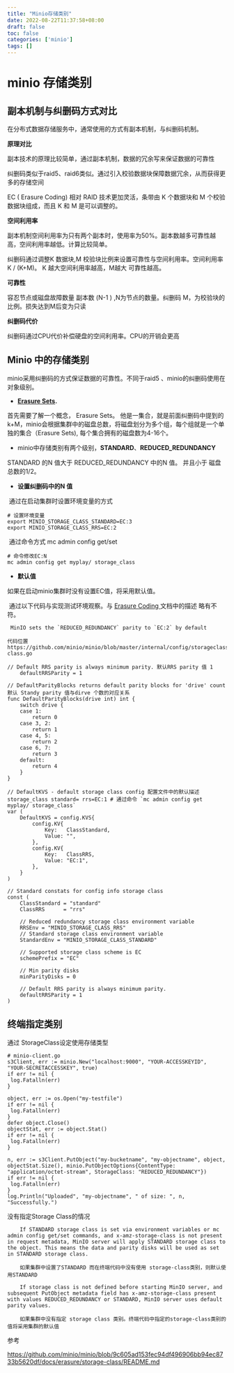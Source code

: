 ```yaml
---
title: "Minio存储类别"
date: 2022-08-22T11:37:58+08:00
draft: false
toc: false
categories: ['minio']
tags: []
---
```


# minio 存储类别

## 副本机制与纠删码方式对比 

  在分布式数据存储服务中，通常使用的方式有副本机制，与纠删码机制。

**原理对比**

副本技术的原理比较简单，通过副本机制，数据的冗余写来保证数据的可靠性

纠删码类似于raid5、raid6类似。通过引入校验数据块保障数据冗余，从而获得更多的存储空间

EC ( Erasure Coding) 相对 RAID 技术更加灵活，条带由 K 个数据块和 M 个校验数据块组成，而且 K 和 M 是可以调整的。

**空间利用率**

副本机制空间利用率为只有两个副本时，使用率为50%。副本数越多可靠性越高，空间利用率越低。计算比较简单。

纠删码通过调整K 数据块,M 校验块比例来设置可靠性与空间利用率。空间利用率 K / (K+M)。 K 越大空间利用率越高，M越大 可靠性越高。

**可靠性**

容忍节点或磁盘故障数量 副本数 (N-1 ) ,N为节点的数量。纠删码 M，为校验块的比例。损失达到M后变为只读

**纠删码代价**

纠删码通过CPU代价补偿硬盘的空间利用率。CPU的开销会更高

## Minio 中的存储类别

minio采用纠删码的方式保证数据的可靠性。不同于raid5 、minio的纠删码使用在对象级别。

- **[ Erasure Sets](https://docs.min.io/minio/baremetal/concepts/erasure-coding.html#erasure-sets).**

首先需要了解一个概念， Erasure Sets。 他是一集合，就是前面纠删码中提到的k+M，minio会根据集群中的磁盘总数，将磁盘划分为多个组，每个组就是一个单独的集合（Erasure Sets), 每个集合拥有的磁盘数为4-16个。

- minio中存储类别有两个级别，**STANDARD**、**REDUCED_REDUNDANCY**

STANDARD 的N 值大于 REDUCED_REDUNDANCY 中的N 值。 并且小于 磁盘总数的1/2。

- **设置纠删码中的N 值**

​	通过在启动集群时设置环境变量的方式

```
# 设置环境变量
export MINIO_STORAGE_CLASS_STANDARD=EC:3
export MINIO_STORAGE_CLASS_RRS=EC:2
```

​    通过命令方式 mc admin config get/set

```
# 命令修改EC:N
mc admin config get myplay/ storage_class
```

- **默认值**

如果在启动minio集群时没有设置EC值，将采用默认值。

​       通过以下代码与实现测试环境观察。与 [Erasure Coding ](https://docs.min.io/minio/baremetal/concepts/erasure-coding.html#) 文档中的描述 略有不符。

```
 MinIO sets the `REDUCED_REDUNDANCY` parity to `EC:2` by default
```

```
代码位置 https://github.com/minio/minio/blob/master/internal/config/storageclass/storage-class.go

// Default RRS parity is always minimum parity. 默认RRS parity 值 1
	defaultRRSParity = 1

// DefaultParityBlocks returns default parity blocks for 'drive' count 默认 Standy parity 值与dirve 个数的对应关系
func DefaultParityBlocks(drive int) int {
	switch drive {
	case 1:
		return 0
	case 3, 2:
		return 1
	case 4, 5:
		return 2
	case 6, 7:
		return 3
	default:
		return 4
	}
}

// DefaultKVS - default storage class config 配置文件中的默认描述  storage_class standard= rrs=EC:1 # 通过命令 `mc admin config get myplay/ storage_class`
var (
	DefaultKVS = config.KVS{
		config.KV{
			Key:   ClassStandard,
			Value: "",
		},
		config.KV{
			Key:   ClassRRS,
			Value: "EC:1",
		},
	}
)

// Standard constats for config info storage class
const (
	ClassStandard = "standard"
	ClassRRS      = "rrs"

	// Reduced redundancy storage class environment variable
	RRSEnv = "MINIO_STORAGE_CLASS_RRS"
	// Standard storage class environment variable
	StandardEnv = "MINIO_STORAGE_CLASS_STANDARD"

	// Supported storage class scheme is EC
	schemePrefix = "EC"

	// Min parity disks
	minParityDisks = 0

	// Default RRS parity is always minimum parity.
	defaultRRSParity = 1
)
```

## 终端指定类别

   通过 StorageClass设定使用存储类型

```
# minio-client.go
s3Client, err := minio.New("localhost:9000", "YOUR-ACCESSKEYID", "YOUR-SECRETACCESSKEY", true)
if err != nil {
 log.Fatalln(err)
}

object, err := os.Open("my-testfile")
if err != nil {
 log.Fatalln(err)
}
defer object.Close()
objectStat, err := object.Stat()
if err != nil {
 log.Fatalln(err)
}

n, err := s3Client.PutObject("my-bucketname", "my-objectname", object, objectStat.Size(), minio.PutObjectOptions{ContentType: "application/octet-stream", StorageClass: "REDUCED_REDUNDANCY"})
if err != nil {
 log.Fatalln(err)
}
log.Println("Uploaded", "my-objectname", " of size: ", n, "Successfully.")
```

没有指定Storage Class的情况

```
    If STANDARD storage class is set via environment variables or mc admin config get/set commands, and x-amz-storage-class is not present in request metadata, MinIO server will apply STANDARD storage class to the object. This means the data and parity disks will be used as set in STANDARD storage class.
    
    如果集群中设置了STANDARD 而在终端代码中没有使用 storage-class类别，则默认使用STANDARD

    If storage class is not defined before starting MinIO server, and subsequent PutObject metadata field has x-amz-storage-class present with values REDUCED_REDUNDANCY or STANDARD, MinIO server uses default parity values.
    
    如果集群中没有指定 storage class 类别。终端代码中指定的storage-class类别的值将采用集群的默认值
```

参考

https://github.com/minio/minio/blob/9c605ad153fec94df496906bb94ec8733b5620df/docs/erasure/storage-class/README.md
